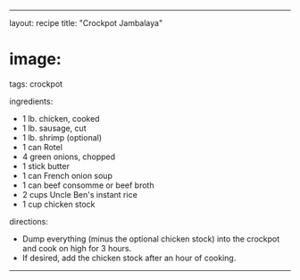 ---

layout: recipe
title: "Crockpot Jambalaya"
# image:
tags: crockpot

ingredients:
- 1 lb. chicken, cooked
- 1 lb. sausage, cut
- 1 lb. shrimp (optional)
- 1 can Rotel
- 4 green onions, chopped
- 1 stick butter
- 1 can French onion soup
- 1 can beef consomme or beef broth
- 2 cups Uncle Ben's instant rice
- 1 cup chicken stock

directions:
- Dump everything (minus the optional chicken stock) into the crockpot and cook on high for 3 hours.
- If desired, add the chicken stock after an hour of cooking.

---
